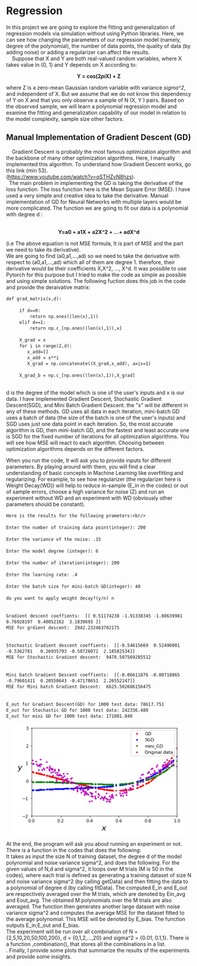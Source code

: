 
# Regression
 
   In this project we are going to explore the fitting and generalization of regression models via simulation without using Python libraries. Here, we can see how changing the parameters of our regression model (namely, degree of the polynomial), the number of data points, the quality of data (by adding noise) or adding a regularizer can affect the results.<br/>
 
   Suppose that X and Y are both real-valued random variables, where X takes value in (0, 1) and Y depends on X according to: <br/>                                          <p align="center">**Y = cos(2*pi*X) + Z**<br/>
  
 where Z is a zero-mean Gaussian random variable with variance *sigma^2*, and independent of X. But we assume
that we do not know this dependency of Y on X and that you only observe a sample of N (X, Y ) pairs.
Based on the observed sample, we will learn a polynomial regression model and examine the fitting and
generalization capability of our model in relation to the model complexity, sample size other factors.<br/>
  
 ## Manual Implementation of Gradient Descent (GD)
  
  Gradient Descent is probably the most famous optimization algorithm and the backbone of many other optimization algorithms. Here, I manually implemented this algorithm.
To understand how Gradient Descent works, go this link (min 53).<br/> (https://www.youtube.com/watch?v=qSTHZvN8hzs). <br/>
  
The main problem in implementing the GD is taking the derivative of the loss function. The loss function here is the Mean Square Error (MSE). I have used a very simple and creative idea to take the derivative. Manual implementation of GD for Neural Networks with multiple layers would be more complicated. 
The function we are going to fit our data is a polynomial with degree d :<br/>
  
                                          <p align="center">**Y=a0 + a1X + a2X^2 + ...+ adX^d** <br/>
                                         
(i.e The above equation is not MSE formula, It is part of MSE and the part we need to take its derivative).<br/>
                                           We are going to find (a0,a1,...,ad) so we need to take the derivative with respect to (a0,a1,...,ad)  which all of them are degree 1. therefore, their derivative would be their coefficients X,X^2, ..., X^d. It was possible to use Pytorch for this purpose but I tried to make the code as simple as possible and using simple solutions. The following fuction does this job in the code and provide the deraivative matrix: <br/>

                                         
                                         
```
def grad_matrix(x,d):
    
     if d==0:
         return np.ones((len(x),1))
     elif d==1:
         return np.c_[np.ones((len(x),1)),x]
     
     X_grad = x    
     for i in range(2,d):
        x_add=[]
        x_add = x**i
        X_grad = np.concatenate((X_grad,x_add), axis=1)
        
     X_grad_b = np.c_[np.ones((len(x),1)),X_grad]

```
<br/> d is the degree of the model which is one of the user's inputs and x is our data. I have implemented Gradient Descent, Stochastic Gradient Descent(SGD), and Mini Batch Gradient Descent. the "x" will be different in any of these methods. GD uses all data in each iteration, mini-batch GD uses a batch of data (the size of the batch is one of the user's inputs) and SGD uses just one data point in each iteration. So, the most accurate algorithm is GD, then mini-batch GD, and the fastest and least accurate one is SGD for the fixed number of iterations for all optimization algorithms. You will see how MSE will react to each algorithm. Choosing between optimization algorithms depends on the different factors. <br/>
                                                                     
When you run the code, It will ask you to provide inputs for different parameters. By playing around with them, you will find a clear understanding of basic concepts in Machine Learning like overfitting and regularizing. For example, to see how regularizer (the regularizer here is Weight Decay(WD)) will help to reduce in-sample (E_in in the codes) or out of sample errors, choose a high variance for noise (Z) and run an experiment without WD and an experiment with WD (obviously other parameters should be constant).<br/>
                         
```    
Here is the results for the following prameters:<br/>
                                           
Enter the number of training data point(integer): 200

Enter the variance of the noise: .15

Enter the model degree (integer): 6

Enter the number of iteration(integer): 200

Enter the learning rate: .4

Enter the batch size for mini-batch GD(integer): 40

do you want to apply weight decay?(y/n) n


Gradient descent coeffients:  [[ 0.51174238 -1.91338345 -1.08639981  0.76928197  0.40052162  3.1839693 ]]
MSE for grdient descent:  2942.232463702175


Stochastic Gradient descent coeffients:  [[-0.54615669  0.52496001 -0.5362781   0.26935793 -0.50726072  2.18582534]]
MSE for Stochastic Gradient descent:  9478.507569285512


Mini batch Gradient Descent coeffients:  [[-0.06611876 -0.00718865 -0.79601411  0.20558643 -0.47178651  2.26552147]]
MSE for Mini batch Gradient Descent:  6625.502686156475


E_out for Gradient Descent(GD) for 1000 test data: 78617.751 
E_out for Stochastic GD for 1000 test data: 242336.480
E_out for mini GD for 1000 test data: 171081.840
```
                                           
 <p align="center"><img  width="460" height="300" src="images/git.png">
                                           
                                        
  
 At the end, the program will ask you about running an experiment or not. There is a function in the codes that does the following: <br/>
It takes as input the size N of training dataset, the degree d of the
model polynomial and noise variance sigma^2, and does the following. For the given values of N,d and sigma^2, it
loops over M trials (M is 50 in the codes), where each trial is defined
as generating a training dataset of size N and noise variance sigma^2 (by calling getData) and then fitting the
data to a polynomial of degree d (by calling fitData). The computed E_in and E_out are respectively averaged
over the M trials, which are denoted by Ein_avg and Eout_avg. The obtained M polynomials over the M trials are
also averaged. The function then generates another large dataset with noise variance sigma^2 and computes the
average MSE for the dataset fitted to the average polynomial. This MSE will be denoted by E_bias. The
function outputs E_in;E_out and E_bias. <br/>
The experiment will be run over all combination of N = {2,5,10,20,50,100,200}, d = {0,1,2,...,20} and sigma^2 = {0.01, 0.1,1}. There is a function ,combination(), that stores all the combinations in a list. <br/>.
                                           Finally, I provide some plots that summarize the results of the experiments and provide some insights.
 
                                           
                                           
 
